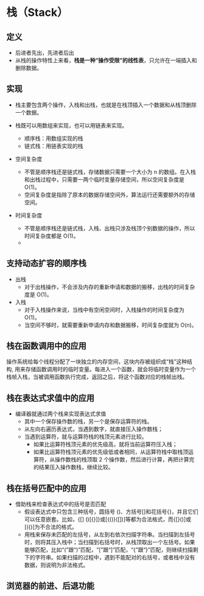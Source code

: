 # 栈（Stack）

## 定义

* 后进者先出，先进者后出
* 从栈的操作特性上来看，**栈是一种“操作受限”的线性表**，只允许在一端插入和删除数据。

## 实现

* 栈主要包含两个操作，入栈和出栈，也就是在栈顶插入一个数据和从栈顶删除一个数据。
* 栈既可以用数组来实现，也可以用链表来实现。
  * 顺序栈：用数组实现的栈
  * 链式栈：用链表实现的栈

* 空间复杂度
  * 不管是顺序栈还是链式栈，存储数据只需要一个大小为 n 的数组。在入栈和出栈过程中，只需要一两个临时变量存储空间，所以空间复杂度是 O(1)。
  * 空间复杂度是指除了原本的数据存储空间外，算法运行还需要额外的存储空间。
* 时间复杂度
  * 不管是顺序栈还是链式栈，入栈、出栈只涉及栈顶个别数据的操作，所以时间复杂度都是 O(1)。
  * 

## 支持动态扩容的顺序栈

* 出栈
  * 对于出栈操作，不会涉及内存的重新申请和数据的搬移，出栈的时间复杂度是 O(1)。
* 入栈
  * 对于入栈操作来说，当栈中有空闲空间时，入栈操作的时间复杂度为 O(1)。
  * 当空间不够时，就需要重新申请内存和数据搬移，时间复杂度就为 O(n)。



## 栈在函数调用中的应用

操作系统给每个线程分配了一块独立的内存空间，这块内存被组织成“栈”这种结构, 用来存储函数调用时的临时变量。每进入一个函数，就会将临时变量作为一个栈帧入栈，当被调用函数执行完成，返回之后，将这个函数对应的栈帧出栈。



## 栈在表达式求值中的应用

* 编译器就通过两个栈来实现表达式求值
  * 其中一个保存操作数的栈，另一个是保存运算符的栈。
  * 从左向右遍历表达式，当遇到数字，就直接压入操作数栈；
  * 当遇到运算符，就与运算符栈的栈顶元素进行比较。
    * 如果比运算符栈顶元素的优先级高，就将当前运算符压入栈；
    * 如果比运算符栈顶元素的优先级低或者相同，从运算符栈中取栈顶运算符，从操作数栈的栈顶取 2 个操作数，然后进行计算，再把计算完的结果压入操作数栈，继续比较。



## 栈在括号匹配中的应用

* 借助栈来检查表达式中的括号是否匹配
  * 假设表达式中只包含三种括号，圆括号 ()、方括号[]和花括号{}，并且它们可以任意嵌套。比如，{[] ()[{}]}或[{()}([])]等都为合法格式，而{[}()]或[({)]为不合法的格式。
  * 用栈来保存未匹配的左括号，从左到右依次扫描字符串。当扫描到左括号时，则将其压入栈中；当扫描到右括号时，从栈顶取出一个左括号。如果能够匹配，比如“(”跟“)”匹配，“[”跟“]”匹配，“{”跟“}”匹配，则继续扫描剩下的字符串。如果扫描的过程中，遇到不能配对的右括号，或者栈中没有数据，则说明为非法格式。



## 浏览器的前进、后退功能









































